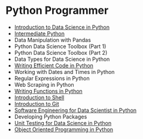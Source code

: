 # Python Programmer

- [Introduction to Data Science in Python](./introduction_to_data_science_in_python/)
- [Intermediate Python](./intermediate_python/)
- Data Manipulation with Pandas
- Python Data Science Toolbox (Part 1)
- Python Data Science Toolbox (Part 2)
- Data Types for Data Science in Python
- [Writing Efficient Code in Python](./writing_eficient_python_code/)
- Working with Dates and Times in Python
- Regular Expressions in Python
- Web Scraping in Python
- [Writing Functions in Python](./writing_functions_in_python/)
- [Introduction to Shell](./introduction_to_shell/)
- [Introduction to Git](./introduction_to_git/)
- [Software Engineering for Data Scientist in Python](./software_engineering_for_data_scientist_in_python/)
- Developing Python Packages
- [Unit Testing for Data Science in Python](./unit_testing_for_data_science_in_python/)
- [Object Oriented Programming in Python](./object_oriented_programming_in_python/)